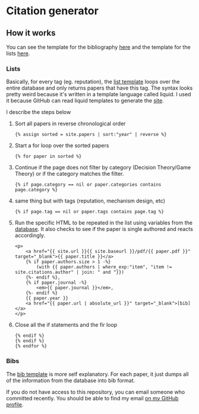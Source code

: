 # Citation generator

## How it works

You can see the template for  the bibliography [here](_layouts/bib.html) and the template for the lists [here](_layouts/list.html).

### Lists

Basically, for every tag (eg. reputation), the [list template](_layouts/list.html) loops over the entire database and only returns papers that have this tag. The syntax looks pretty weird because it's written in a template language called liquid. I used it because GitHub can read liquid templates to generate the [site](https://cet.econ.northwestern.edu/dekel).

I describe the steps below
1. Sort all papers in reverse chronological order
    ```
    {% assign sorted = site.papers | sort:"year" | reverse %}
    ```
2. Start a for loop over the sorted papers
    ```
    {% for paper in sorted %}
    ```
3. Continue if the page does not filter by category (Decision Theory/Game Theory) or if the category matches the filter.
    ```
    {% if page.category == nil or paper.categories contains page.category %}
    ```
4. same thing but with tags (reputation, mechanism design, etc)
    ```
    {% if page.tag == nil or paper.tags contains page.tag %}
    ```
5. Run the specific HTML to be repeated in the list using variables from the [database](_data\papers.yml). It also checks to see if the paper is single authored and reacts accordingly.
    ```
    <p>
        <a href="{{ site.url }}{{ site.baseurl }}/pdf/{{ paper.pdf }}" target="_blank">{{ paper.title }}</a>
        {% if paper.authors.size > 1 -%}
            (with {{ paper.authors | where_exp:"item", "item != site.citations.author" | join: " and "}})
        {%- endif %},
        {% if paper.journal -%}
            <em>{{ paper.journal }}</em>,
        {%- endif %}
        {{ paper.year }}
        <a href="{{ paper.url | absolute_url }}" target="_blank">[bib]</a>
    </p>
    ```
6. Close all the if statements and the fir loop
    ```
    {% endif %}
    {% endif %}
    {% endfor %}
    ```

### Bibs

The [bib template](_layouts/bib.html) is more self explanatory. For each paper, it just dumps all of the information from the database into bib format.

If you do not have access to this repository, you can email someone who committed recently. You should be able to find my email [on my GitHub profile](https://github.com/mwt).
